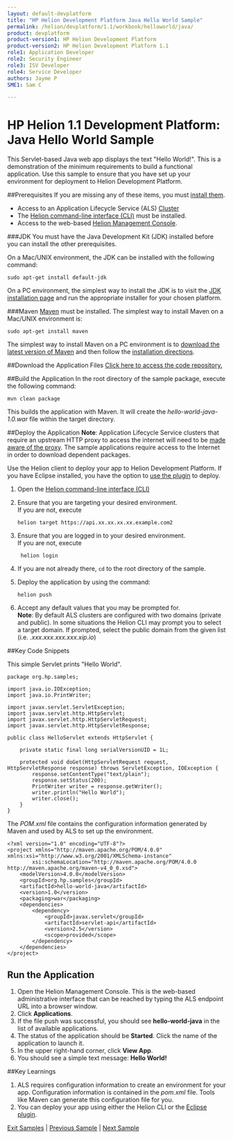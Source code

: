 ```yaml
---
layout: default-devplatform
title: "HP Helion Development Platform Java Hello World Sample"
permalink: /helion/devplatform/1.1/workbook/helloworld/java/
product: devplatform
product-version1: HP Helion Development Platform
product-version2: HP Helion Development Platform 1.1
role1: Application Developer
role2: Security Engineer
role3: ISV Developer 
role4: Service Developer
authors: Jayme P
SME1: Sam C

---
```


<!--PUBLISHED-->

# HP Helion 1.1 Development Platform: Java Hello World Sample
This Servlet-based Java web app displays the text "Hello World!". This is a demonstration of the minimum requirements to build a functional application. Use this sample to ensure that you have set up your environment for deployment to Helion Development Platform.

##Prerequisites
If you are missing any of these items, you must [install them](/helion/devplatform/1.1/appdev/). 

- Access to an Application Lifecycle Service (ALS) [Cluster](/helion/devplatform/1.1/als/admin/cluster/)
- The  [Helion command-line interface (CLI)](/helion/devplatform/1.1/als/user/client/) must be installed.
- Access to the web-based [Helion Management Console](/helion/devplatform/1.1/als/user/console/).

###JDK
You must have the Java Development Kit (JDK) installed before you can install the other prerequisites.

On a Mac/UNIX environment, the JDK can be installed with the following command:

    sudo apt-get install default-jdk


On a PC environment, the simplest way to install the JDK is to visit the [JDK installation page](http://www.oracle.com/technetwork/java/javase/downloads/index.html) and run the appropriate installer for your chosen platform.

###Maven 
[Maven](http://maven.apache.org/ "Maven") must be installed. 
The simplest way to install Maven on a Mac/UNIX environment is:

	sudo apt-get install maven 

The simplest way to install Maven on a PC environment is to [download the latest version of Maven](http://maven.apache.org/download.cgi) and then follow the [installation directions](http://maven.apache.org/guides/getting-started/windows-prerequisites.html).

##Download the Application Files
[Click here to access the code repository.](https://github.com/HelionDevPlatform/helion-hello-world-java) 
 
##Build the Application
In the root directory of the sample package, execute the following command:

	mvn clean package

This builds the application with Maven. It will create the *hello-world-java-1.0.war* file within the target directory. 

##Deploy the Application
**Note**: Application Lifecycle Service clusters that require an upstream HTTP proxy to access the internet will need to be [made aware of the proxy](/helion/devplatform/1.1/als/admin/server/configuration/#staging-cache-app-http-proxy). The sample applications require access to the Internet in order to download dependent packages.

Use the Helion client to deploy your app to Helion Development Platform.  If you have Eclipse installed, you have the option to [use the plugin](/helion/devplatform/1.1/eclipse/) to deploy.

1.	Open the [Helion command-line interface (CLI)](/helion/devplatform/1.1/als/user/reference/client-ref/)
3.	Ensure that you are targeting your desired environment.  <br> If you are not, execute
	
		helion target https://api.xx.xx.xx.xx.example.com2	


1. Ensure that you are logged in to your desired environment.  <br>If you are not, execute
	
		helion login
		
4.	If you are not already there, `cd` to the root directory of the sample.
5.	Deploy the application by using the command: 
	
		helion push
	
6.	Accept any default values that you may be prompted for. <br>**Note**: By default ALS clusters are configured with two domains (private and public). In some situations the Helion CLI may prompt you to select a target domain. If prompted, select the public domain from the given list (i.e. *<app-name>.xxx.xxx.xxx.xxx.xip.io*)

##Key Code Snippets

This simple Servlet prints "Hello World".

    package org.hp.samples;
	
	import java.io.IOException;
	import java.io.PrintWriter;
	
	import javax.servlet.ServletException;
	import javax.servlet.http.HttpServlet;
	import javax.servlet.http.HttpServletRequest;
	import javax.servlet.http.HttpServletResponse;
	
	public class HelloServlet extends HttpServlet {
	
		private static final long serialVersionUID = 1L;
	
		protected void doGet(HttpServletRequest request, HttpServletResponse response) throws ServletException, IOException {
			response.setContentType("text/plain");
			response.setStatus(200);
			PrintWriter writer = response.getWriter();
			writer.println("Hello World");
			writer.close();
		}
	}

The *POM.xml* file contains the configuration information generated by Maven and used by ALS to set up the environment.

	<?xml version="1.0" encoding="UTF-8"?>
	<project xmlns="http://maven.apache.org/POM/4.0.0" xmlns:xsi="http://www.w3.org/2001/XMLSchema-instance"
	        xsi:schemaLocation="http://maven.apache.org/POM/4.0.0 http://maven.apache.org/maven-v4_0_0.xsd">
	    <modelVersion>4.0.0</modelVersion>
	    <groupId>org.hp.samples</groupId>
	    <artifactId>hello-world-java</artifactId>
	    <version>1.0</version>
	    <packaging>war</packaging>
	    <dependencies>
	        <dependency>
	            <groupId>javax.servlet</groupId>
	            <artifactId>servlet-api</artifactId>
	            <version>2.5</version>
	            <scope>provided</scope>
	        </dependency>
	    </dependencies>
	</project>

## Run the Application

1. Open the Helion Management Console. This is the web-based administrative interface that can be reached by typing the ALS endpoint URL into a browser window.
2. Click **Applications**.
3. If the file push was successful, you should see **hello-world-java** in the list of available applications.
4. The status of the application should be **Started**. Click the name of the application to launch it.
5. In the upper right-hand corner, click **View App**.
6. You should see a simple text message: **Hello World!** 

##Key Learnings
1.	ALS requires configuration information to create an environment for your app. Configuration information is contained in the *pom.xml* file. Tools like Maven can generate this configuration file for you.
2.	You can deploy your app using either the Helion CLI or the [Eclipse plugin](/helion/devplatform/1.1/eclipse/).

[Exit Samples](/helion/devplatform/1.1/appdev) | [Previous Sample](/helion/devplatform/1.1/workbook/messaging/java/) | [Next Sample](/helion/devplatform/1.1/workbook/database/java/)
